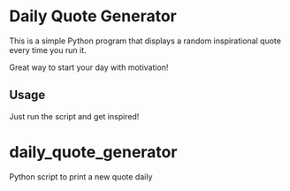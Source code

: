 # Daily Quote Generator

This is a simple Python program that displays a random inspirational quote every time you run it.

Great way to start your day with motivation!

## Usage
Just run the script and get inspired!

# daily_quote_generator
Python script to print a new quote daily
